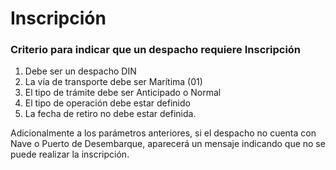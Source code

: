 # Inscripción

### Criterio para indicar que un despacho requiere Inscripción

1. Debe ser un despacho DIN
2. La vía de transporte debe ser Marítima (01)
3. El tipo de trámite debe ser Anticipado o Normal
4. El tipo de operación debe estar definido
5. La fecha de retiro no debe estar definida.

Adicionalmente a los parámetros anteriores, si el despacho no cuenta con Nave o Puerto de Desembarque, aparecerá un mensaje indicando que no se puede realizar la inscripción.
